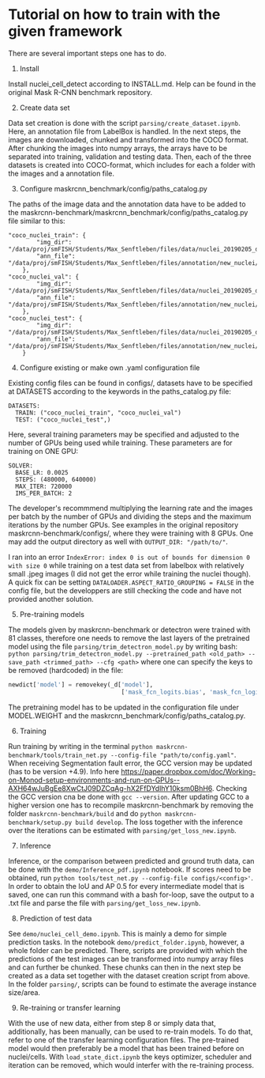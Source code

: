 # Tutorial on how to train with the given framework

There are several important steps one has to do.

1. Install

Install nuclei_cell_detect according to INSTALL.md. Help can be found in the original Mask R-CNN benchmark repository.

2. Create data set

Data set creation is done with the script `parsing/create_dataset.ipynb`. Here, an annotation file from LabelBox is handled. In the next steps, the images are downloaded, chunked and transformed into the COCO format. After chunking the images into numpy arrays, the arrays have to be separated into training, validation and testing data. Then, each of the three datasets is created into COCO-format, which includes for each a folder with the images and a annotation file.

3. Configure maskrcnn_benchmark/config/paths_catalog.py

The paths of the image data and the annotation data have to be added to the maskrcnn-benchmark/maskrcnn_benchmark/config/paths_catalog.py file similar to this:

    "coco_nuclei_train": { 
            "img_dir": "/data/proj/smFISH/Students/Max_Senftleben/files/data/nuclei_20190205_data/train",
            "ann_file":	"/data/proj/smFISH/Students/Max_Senftleben/files/annotation/new_nuclei/train_coco_id.json"
        },
    "coco_nuclei_val": { 
            "img_dir": "/data/proj/smFISH/Students/Max_Senftleben/files/data/nuclei_20190205_data/val",
            "ann_file":	"/data/proj/smFISH/Students/Max_Senftleben/files/annotation/new_nuclei/val_coco_id.json"
        },
    "coco_nuclei_test": { 
            "img_dir": "/data/proj/smFISH/Students/Max_Senftleben/files/data/nuclei_20190205_data/test",
            "ann_file":	"/data/proj/smFISH/Students/Max_Senftleben/files/annotation/new_nuclei/test_coco_id.json"
        }
        
4. Configure existing or make own .yaml configuration file

Existing config files can be found in configs/, datasets have to be specified at DATASETS according to the keywords in the paths_catalog.py file:

    DATASETS:
      TRAIN: ("coco_nuclei_train", "coco_nuclei_val")
      TEST: ("coco_nuclei_test",)

Here, several training parameters may be specified and adjusted to the number of GPUs being used while training. These parameters are for training on ONE GPU:

    SOLVER:
      BASE_LR: 0.0025
      STEPS: (480000, 640000)
      MAX_ITER: 720000
      IMS_PER_BATCH: 2

The developer's recommmend multiplying the learning rate and the images per batch by the number of GPUs and dividing the steps and the maximum iterations by the number GPUs. See examples in the original repository maskrcnn-benchmark/configs/, where they were training with 8 GPUs. One may add the output directory as well with `OUTPUT_DIR: "/path/to/"`.

I ran into an error `IndexError: index 0 is out of bounds for dimension 0 with size 0` while training on a test data set from labelbox with relatively small .jpeg images (I did not get the error while training the nuclei though). A quick fix can be setting `DATALOADER.ASPECT_RATIO_GROUPING = FALSE` in the config file, but the developpers are still checking the code and have not provided another solution.

5. Pre-training models

The models given by maskrcnn-benchmark or detectron were trained with 81 classes, therefore one needs to remove the last layers of the pretrained model using the file `parsing/trim_detectron_model.py` by writing bash:
`python parsing/trim_detectron_model.py --pretrained_path <old_path> --save_path <trimmed_path> --cfg <path>` where one can specify the keys to be removed (hardcoded) in the file:
```python
newdict['model'] = removekey(_d['model'],
                                ['mask_fcn_logits.bias', 'mask_fcn_logits.weight', 'cls_score.weight', 'cls_score.bias', 'bbox_pred.weight', 'bbox_pred.bias'])
```

The pretraining model has to be updated in the configuration file under MODEL.WEIGHT and the maskrcnn_benchmark/config/paths_catalog.py.

6. Training

Run training by writing in the terminal `python maskrcnn-benchmark/tools/train_net.py --config-file "path/to/config.yaml"`. When receiving Segmentation fault error, the GCC version may be updated (has to be version +4.9). Info here https://paper.dropbox.com/doc/Working-on-Monod-setup-environments-and-run-on-GPUs--AXH64wJuBgEe8XwCtJ09DZCqAg-hX2FfDYdlhY10ksm0BhH6. Checking the GCC version cna be done with `gcc --version`. After updating GCC to a higher version one has to recompile maskrcnn-benchmark by removing the folder `maskrcnn-benchmark/build` and do `python maskrcnn-benchmark/setup.py build develop`. The loss together with the inference over the iterations can be estimated with `parsing/get_loss_new.ipynb`.

7. Inference

Inference, or the comparison between predicted and ground truth data, can be done with the `demo/Inference_pdf.ipynb` notebook. If scores need to be obtained, run `python tools/test_net.py --config-file configs/<config>'`. In order to obtain the IoU and AP 0.5 for every intermediate model that is saved, one can run this command with a bash for-loop, save the output to a .txt file and parse the file with `parsing/get_loss_new.ipynb`.

8. Prediction of test data

See `demo/nuclei_cell_demo.ipynb`. This is mainly a demo for simple prediction tasks. In the notebook `demo/predict_folder.ipynb`, however, a whole folder can be predicted. There, scripts are provided with which the predictions of the test images can be transformed into numpy array files and can further be chunked. These chunks can then in the next step be created as a data set together with the dataset creation script from above. In the folder `parsing/`, scripts can be found to estimate the average instance size/area. 

9. Re-training or transfer learning

With the use of new data, either from step 8 or simply data that, additionally, has been manually, can be used to re-train models. To do that, refer to one of the transfer learning configuration files. The pre-trained model would then preferably be a model that has been trained before on nuclei/cells. With `load_state_dict.ipynb` the keys optimizer, scheduler and iteration can be removed, which would interfer with the re-training process. 


